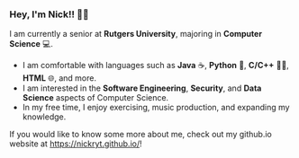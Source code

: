 ### Hey, I'm Nick!! 👋🏻

I am currently a senior at **Rutgers University**, majoring in **Computer Science** 💻.

  - I am comfortable with languages such as **Java** ☕, **Python** 🐍, **C/C++** ☝🏻, **HTML** 🌐, and more.
  - I am interested in the **Software Engineering**, **Security**, and **Data Science** aspects of Computer Science.
  - In my free time, I enjoy exercising, music production, and expanding my knowledge.
      
If you would like to know some more about me, check out my github.io website at https://nickryt.github.io/!
